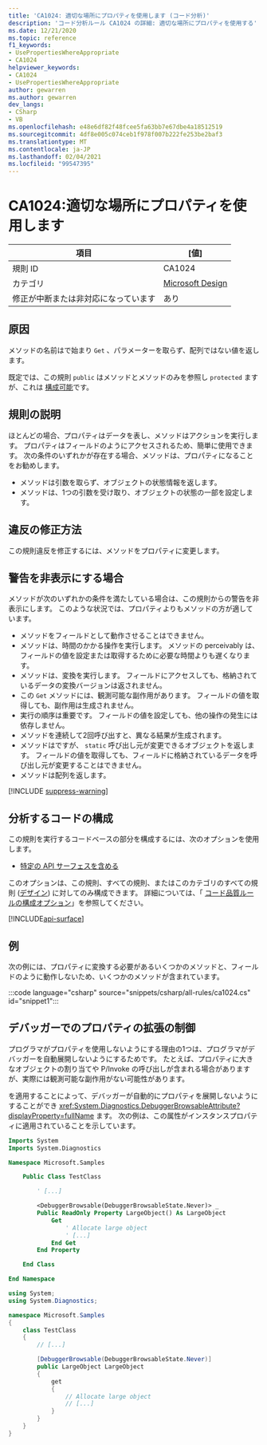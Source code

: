 ```yaml
---
title: 'CA1024: 適切な場所にプロパティを使用します (コード分析)'
description: 'コード分析ルール CA1024 の詳細: 適切な場所にプロパティを使用する'
ms.date: 12/21/2020
ms.topic: reference
f1_keywords:
- UsePropertiesWhereAppropriate
- CA1024
helpviewer_keywords:
- CA1024
- UsePropertiesWhereAppropriate
author: gewarren
ms.author: gewarren
dev_langs:
- CSharp
- VB
ms.openlocfilehash: e48e6df82f48fcee5fa63bb7e67dbe4a18512519
ms.sourcegitcommit: 4df8e005c074ceb1f978f007b222fe253be2baf3
ms.translationtype: MT
ms.contentlocale: ja-JP
ms.lasthandoff: 02/04/2021
ms.locfileid: "99547395"
---
```

# <a name="ca1024-use-properties-where-appropriate"></a>CA1024:適切な場所にプロパティを使用します

| 項目                                     | [値]            |
|------------------------------------------|------------------|
| 規則 ID                                   | CA1024           |
| カテゴリ                                 | [Microsoft Design](design-warnings.md) |
| 修正が中断または非対応になっています | あり         |

## <a name="cause"></a>原因

メソッドの名前はで始まり `Get` 、パラメーターを取らず、配列ではない値を返します。

既定では、この規則 `public` はメソッドとメソッドのみを参照し `protected` ますが、これは [構成可能](#configure-code-to-analyze)です。

## <a name="rule-description"></a>規則の説明

ほとんどの場合、プロパティはデータを表し、メソッドはアクションを実行します。 プロパティはフィールドのようにアクセスされるため、簡単に使用できます。 次の条件のいずれかが存在する場合、メソッドは、プロパティになることをお勧めします。

- メソッドは引数を取らず、オブジェクトの状態情報を返します。
- メソッドは、1つの引数を受け取り、オブジェクトの状態の一部を設定します。

## <a name="how-to-fix-violations"></a>違反の修正方法

この規則違反を修正するには、メソッドをプロパティに変更します。

## <a name="when-to-suppress-warnings"></a>警告を非表示にする場合

メソッドが次のいずれかの条件を満たしている場合は、この規則からの警告を非表示にします。 このような状況では、プロパティよりもメソッドの方が適しています。

- メソッドをフィールドとして動作させることはできません。
- メソッドは、時間のかかる操作を実行します。 メソッドの perceivably は、フィールドの値を設定または取得するために必要な時間よりも遅くなります。
- メソッドは、変換を実行します。 フィールドにアクセスしても、格納されているデータの変換バージョンは返されません。
- この `Get` メソッドには、観測可能な副作用があります。 フィールドの値を取得しても、副作用は生成されません。
- 実行の順序は重要です。 フィールドの値を設定しても、他の操作の発生には依存しません。
- メソッドを連続して2回呼び出すと、異なる結果が生成されます。
- メソッドはですが、 `static` 呼び出し元が変更できるオブジェクトを返します。 フィールドの値を取得しても、フィールドに格納されているデータを呼び出し元が変更することはできません。
- メソッドは配列を返します。

[!INCLUDE [suppress-warning](../../../../includes/code-analysis/suppress-warning.md)]

## <a name="configure-code-to-analyze"></a>分析するコードの構成

この規則を実行するコードベースの部分を構成するには、次のオプションを使用します。

- [特定の API サーフェスを含める](#include-specific-api-surfaces)

このオプションは、この規則、すべての規則、またはこのカテゴリのすべての規則 ([デザイン](design-warnings.md)) に対してのみ構成できます。 詳細については、「 [コード品質ルールの構成オプション](../code-quality-rule-options.md)」を参照してください。

[!INCLUDE[api-surface](~/includes/code-analysis/api-surface.md)]

## <a name="example"></a>例

次の例には、プロパティに変換する必要があるいくつかのメソッドと、フィールドのように動作しないため、いくつかのメソッドが含まれています。

:::code language="csharp" source="snippets/csharp/all-rules/ca1024.cs" id="snippet1":::

## <a name="control-property-expansion-in-the-debugger"></a>デバッガーでのプロパティの拡張の制御

プログラマがプロパティを使用しないようにする理由の1つは、プログラマがデバッガーを自動展開しないようにするためです。 たとえば、プロパティに大きなオブジェクトの割り当てや P/Invoke の呼び出しが含まれる場合がありますが、実際には観測可能な副作用がない可能性があります。

を適用することによって、デバッガーが自動的にプロパティを展開しないようにすることができ <xref:System.Diagnostics.DebuggerBrowsableAttribute?displayProperty=fullName> ます。 次の例は、この属性がインスタンスプロパティに適用されていることを示しています。

```vb
Imports System
Imports System.Diagnostics

Namespace Microsoft.Samples

    Public Class TestClass

        ' [...]

        <DebuggerBrowsable(DebuggerBrowsableState.Never)> _
        Public ReadOnly Property LargeObject() As LargeObject
            Get
                ' Allocate large object
                ' [...]
            End Get
        End Property

    End Class

End Namespace
```

```csharp
using System;
using System.Diagnostics;

namespace Microsoft.Samples
{
    class TestClass
    {
        // [...]

        [DebuggerBrowsable(DebuggerBrowsableState.Never)]
        public LargeObject LargeObject
        {
            get
            {
                // Allocate large object
                // [...]
            }
        }
    }
}
```
